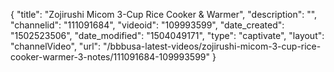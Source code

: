 {
    "title": "Zojirushi Micom 3-Cup Rice Cooker &amp; Warmer",
    "description": "",
    "channelid": "111091684",
    "videoid": "109993599",
    "date_created": "1502523506",
    "date_modified": "1504049171",
    "type": "captivate",
    "layout": "channelVideo",
    "url": "\/bbbusa-latest-videos\/zojirushi-micom-3-cup-rice-cooker-warmer-3-notes\/111091684-109993599"
}